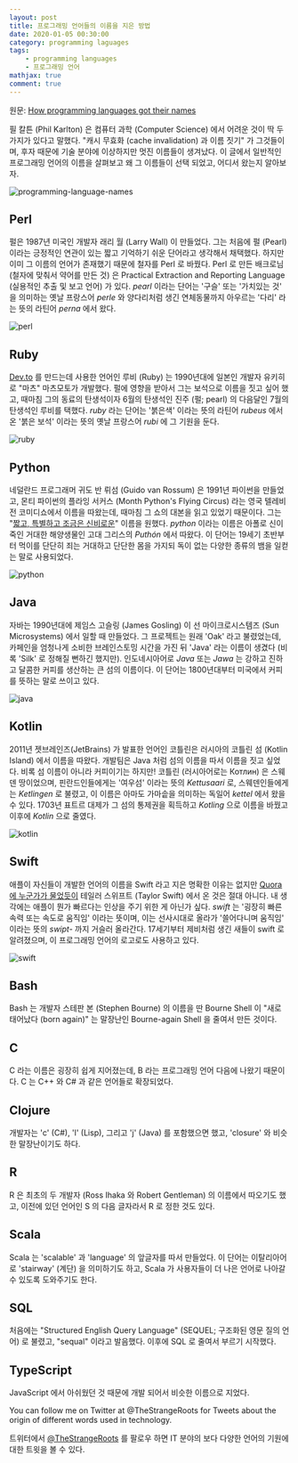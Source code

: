 ```yaml
---
layout: post
title: 프로그래밍 언어들의 이름을 지은 방법
date: 2020-01-05 00:30:00
category: programming laguages
tags:
    - programming languages
    - 프로그래밍 언어
mathjax: true
comment: true
---
```


원문: [How programming languages got their names](https://dev.to/scottydocs/how-programming-languages-got-their-names-207e)

필 칼튼 (Phil Karlton) 은 컴퓨터 과학 (Computer Science) 에서 어려운 것이 딱 두 가지가 있다고 말했다. "캐시 무효화 (cache invalidation) 과 이름 짓기" 가 그것들이며, 후자 때문에 기술 분야에 이상하지만 멋진 이름들이 생겨났다. 이 글에서 일반적인 프로그래밍 언어의 이름을 살펴보고 왜 그 이름들이 선택 되었고, 어디서 왔는지 알아보자.

![programming-language-names](/images/2020-01-05-how-programming-laguages-got-their-names/2020-01-05-how-programming-laguages-got-their-names.jpg)

## Perl

펄은 1987년 미국인 개발자 래리 월 (Larry Wall) 이 만들었다. 그는 처음에 펄 (Pearl) 이라는 긍정적인 연관이 있는 짧고 기억하기 쉬운 단어라고 생각해서 채택했다. 하지만 이미 그 이름의 언어가 존재했기 때문에 철자를 Perl 로 바꿨다. Perl 로 만든 배크로님 (철자에 맞춰서 약어를 만든 것) 은 Practical Extraction and Reporting Language (실용적인 추출 및 보고 언어) 가 있다. *pearl* 이라는 단어는 '구슬' 또는 '가치있는 것' 을 의미하는 옛날 프랑스어 *perle* 와 양다리처럼 생긴 연체동물까지 아우르는 '다리' 라는 뜻의 라틴어 *perna* 에서 왔다.

![perl](/images/2020-01-05-how-programming-laguages-got-their-names/perl.jpg)

## Ruby

[Dev.to](https://dev.to/) 를 만드는데 사용한 언어인 루비 (Ruby) 는 1990년대에 일본인 개발자 유키히로 "마츠" 마츠모토가 개발했다. 펄에 영향을 받아서 그는 보석으로 이름을 짓고 싶어 했고, 때마침 그의 동료의 탄생석이자 6월의 탄생석인 진주 (펄; pearl) 의 다음달인 7월의 탄생석인 루비를 택했다. *ruby* 라는 단어는 '붉은색' 이라는 뜻의 라틴어 *rubeus* 에서 온 '붉은 보석' 이라는 뜻의 옛날 프랑스어 *rubi* 에 그 기원을 둔다.

![ruby](/images/2020-01-05-how-programming-laguages-got-their-names/ruby.jpg)

## Python

네덜란드 프로그래머 귀도 반 뤼섬 (Guido van Rossum) 은 1991년 파이썬을 만들었고, 몬티 파이썬의 플라잉 서커스 (Month Python's Flying Circus) 라는 영국 텔레비전 코미디쇼에서 이름을 따왔는데, 때마침 그 쇼의 대본을 읽고 있었기 때문이다. 그는 "[짧고, 특별하고 조금은 신비로운](https://docs.python.org/2/faq/general.html#why-is-it-called-python)" 이름을 원했다. *python* 이라는 이름은 아폴로 신이 죽인 거대한 해양생물인 고대 그리스의 *Puthón* 에서 따왔다. 이 단어는 19세기 초반부터 먹이를 단단히 죄는 거대하고 단단한 몸을 가지되 독이 없는 다양한 종류의 뱀을 일컫는 말로 사용되었다.

![python](/images/2020-01-05-how-programming-laguages-got-their-names/python.jpg)

## Java

자바는 1990년대에 제임스 고슬링 (James Gosling) 이 선 마이크로시스템즈 (Sun Microsystems) 에서 일할 때 만들었다. 그 프로젝트는 원래 'Oak' 라고 불렸었는데, 카페인을 엄청나게 소비한 브레인스토밍 시간을 가진 뒤 'Java' 라는 이름이 생겼다 (비록 'Silk' 로 정해질 뻔하긴 했지만). 인도네시아어로 *Java* 또는 *Jawa* 는 강하고 진하고 달콤한 커피를 생산하는 큰 섬의 이름이다. 이 단어는 1800년대부터 미국에서 커피를 뜻하는 말로 쓰이고 있다.

![java](../images/2020-01-05-how-programming-laguages-got-their-names/java.jpg)

## Kotlin

2011년 젯브레인즈(JetBrains) 가 발표한 언어인 코틀린은 러시아의 코틀린 섬 (Kotlin Island) 에서 이름을 따왔다. 개발팀은 Java 처럼 섬의 이름을 따서 이름을 짓고 싶었다. 비록 섬 이름이 아니라 커피이기는 하지만! 코틀린 (러시아어로는 Котлин) 은 스웨덴 땅이었으며, 핀란드인들에게는 '여우섬' 이라는 뜻의 *Kettusaari* 로, 스웨덴인들에게는 *Ketlingen* 로 불렸고, 이 이름은 아마도 가마솥을 의미하는 독일어 *kettel* 에서 왔을 수 있다. 1703년 표트르 대제가 그 섬의 통제권을 획득하고 *Kotling* 으로 이름을 바꿨고 이후에 *Kotlin* 으로 줄였다.

![kotlin](../images/2020-01-05-how-programming-laguages-got-their-names/kotlin.png)

## Swift

애플이 자신들이 개발한 언어의 이름을 Swift 라고 지은 명확한 이유는 없지만 [Quora 에 누군가가 물었듯이](https://www.quora.com/Is-the-Swift-programming-language-named-after-Taylor-Swift) 테일러 스위프트 (Taylor Swift) 에서 온 것은 절대 아니다. 내 생각에는 애플이 뭔가 빠르다는 인상을 주기 위한 게 아닌가 싶다. *swift* 는 '굉장히 빠른 속력 또는 속도로 움직임' 이라는 뜻이며, 이는 선사시대로 올라가 '쓸어다니며 움직임' 이라는 뜻의 *swipt-* 까지 거슬러 올라간다. 17세기부터 제비처럼 생긴 새들이 swift 로 알려졌으며, 이 프로그래밍 언어의 로고로도 사용하고 있다.

![swift](../images/2020-01-05-how-programming-laguages-got-their-names/swift.jpg)

## Bash

Bash 는 개발자 스테판 본 (Stephen Bourne) 의 이름을 딴 Bourne Shell 이 "새로 태어났다 (born again)" 는 말장난인 Bourne-again Shell 을 줄여서 만든 것이다.

## C

C 라는 이름은 굉장히 쉽게 지어졌는데, B 라는 프로그래밍 언어 다음에 나왔기 때문이다. C 는 C++ 와 C# 과 같은 언어들로 확장되었다.

## Clojure

개발자는 'c' (C#), 'l' (Lisp), 그리고 'j' (Java) 를 포함했으면 했고, 'closure' 와 비슷한 말장난이기도 하다.

## R

R 은 최초의 두 개발자 (Ross Ihaka 와 Robert Gentleman) 의 이름에서 따오기도 했고, 이전에 있던 언어인 S 의 다음 글자라서 R 로 정한 것도 있다.

## Scala

Scala 는 'scalable' 과 'language' 의 앞글자를 따서 만들었다. 이 단어는 이탈리아어로 'stairway' (계단) 을 의미하기도 하고, Scala 가 사용자들이 더 나은 언어로 나아갈 수 있도록 도와주기도 한다.

## SQL

처음에는 "Structured English Query Language" (SEQUEL; 구조화된 영문 질의 언어) 로 불렸고, "sequal" 이라고 발음했다. 이후에 SQL 로 줄여서 부르기 시작했다.

## TypeScript

JavaScript 에서 아쉬웠던 것 때문에 개발 되어서 비슷한 이름으로 지었다.

You can follow me on Twitter at @TheStrangeRoots for Tweets about the origin of different words used in technology.

트위터에서 [@TheStrangeRoots](https://twitter.com/thestrangeroots) 를 팔로우 하면 IT 분야의 보다 다양한 언어의 기원에 대한 트윗을 볼 수 있다.
